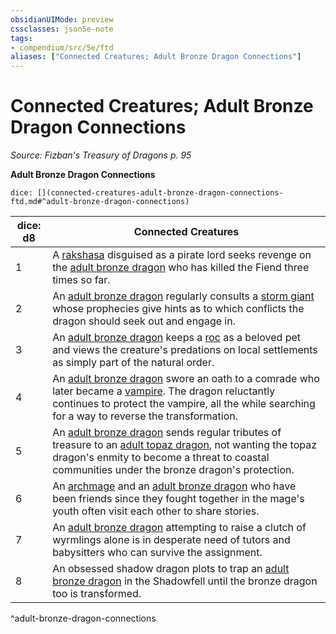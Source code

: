 ```yaml
---
obsidianUIMode: preview
cssclasses: json5e-note
tags:
- compendium/src/5e/ftd
aliases: ["Connected Creatures; Adult Bronze Dragon Connections"]
---
```

# Connected Creatures; Adult Bronze Dragon Connections
*Source: Fizban's Treasury of Dragons p. 95* 

**Adult Bronze Dragon Connections**

`dice: [](connected-creatures-adult-bronze-dragon-connections-ftd.md#^adult-bronze-dragon-connections)`

| dice: d8 | Connected Creatures |
|----------|---------------------|
| 1 | A [rakshasa](Mechanics/bestiary/fiend/rakshasa.md) disguised as a pirate lord seeks revenge on the [adult bronze dragon](Mechanics/bestiary/dragon/adult-bronze-dragon.md) who has killed the Fiend three times so far. |
| 2 | An [adult bronze dragon](Mechanics/bestiary/dragon/adult-bronze-dragon.md) regularly consults a [storm giant](Mechanics/bestiary/giant/storm-giant.md) whose prophecies give hints as to which conflicts the dragon should seek out and engage in. |
| 3 | An [adult bronze dragon](Mechanics/bestiary/dragon/adult-bronze-dragon.md) keeps a [roc](Mechanics/bestiary/monstrosity/roc.md) as a beloved pet and views the creature's predations on local settlements as simply part of the natural order. |
| 4 | An [adult bronze dragon](Mechanics/bestiary/dragon/adult-bronze-dragon.md) swore an oath to a comrade who later became a [vampire](Mechanics/bestiary/undead/vampire.md). The dragon reluctantly continues to protect the vampire, all the while searching for a way to reverse the transformation. |
| 5 | An [adult bronze dragon](Mechanics/bestiary/dragon/adult-bronze-dragon.md) sends regular tributes of treasure to an [adult topaz dragon](Mechanics/bestiary/dragon/adult-topaz-dragon-ftd.md), not wanting the topaz dragon's enmity to become a threat to coastal communities under the bronze dragon's protection. |
| 6 | An [archmage](Mechanics/bestiary/humanoid/archmage.md) and an [adult bronze dragon](Mechanics/bestiary/dragon/adult-bronze-dragon.md) who have been friends since they fought together in the mage's youth often visit each other to share stories. |
| 7 | An [adult bronze dragon](Mechanics/bestiary/dragon/adult-bronze-dragon.md) attempting to raise a clutch of wyrmlings alone is in desperate need of tutors and babysitters who can survive the assignment. |
| 8 | An obsessed shadow dragon plots to trap an [adult bronze dragon](Mechanics/bestiary/dragon/adult-bronze-dragon.md) in the Shadowfell until the bronze dragon too is transformed. |
^adult-bronze-dragon-connections